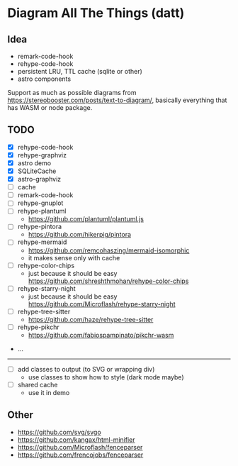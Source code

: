 # Diagram All The Things (datt)

## Idea

- remark-code-hook
- rehype-code-hook
- persistent LRU, TTL cache (sqlite or other)
- astro components

Support as much as possible diagrams from https://stereobooster.com/posts/text-to-diagram/, basically everything that has WASM or node package.

## TODO

- [x] rehype-code-hook
- [x] rehype-graphviz
- [x] astro demo
- [x] SQLiteCache
- [x] astro-graphviz
- [ ] cache
- [ ] remark-code-hook
- [ ] rehype-gnuplot
- [ ] rehype-plantuml
  - https://github.com/plantuml/plantuml.js
- [ ] rehype-pintora
  - https://github.com/hikerpig/pintora
- [ ] rehype-mermaid
  - https://github.com/remcohaszing/mermaid-isomorphic
  - it makes sense only with cache
- [ ] rehype-color-chips
  - just because it should be easy https://github.com/shreshthmohan/rehype-color-chips
- [ ] rehype-starry-night
  - just because it should be easy https://github.com/Microflash/rehype-starry-night
- [ ] rehype-tree-sitter
  - https://github.com/haze/rehype-tree-sitter
- [ ] rehype-pikchr
  - https://github.com/fabiospampinato/pikchr-wasm
- ...

---

- [ ] add classes to output (to SVG or wrapping div)
  - use classes to show how to style (dark mode maybe)
- [ ] shared cache
  - use it in demo

## Other

- https://github.com/svg/svgo
- https://github.com/kangax/html-minifier
- https://github.com/Microflash/fenceparser
- https://github.com/frencojobs/fenceparser
